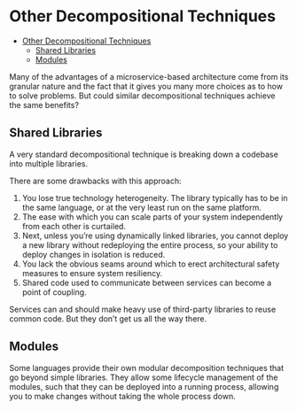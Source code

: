 # Other Decompositional Techniques

- [Other Decompositional Techniques](#other-decompositional-techniques)
  - [Shared Libraries](#shared-libraries)
  - [Modules](#modules)

Many of the advantages of a microservice-based architecture come from its granular nature and the fact that it gives you many more choices as to how to solve problems. But could similar decompositional techniques achieve the same benefits?

## Shared Libraries

A very standard decompositional technique is breaking down a codebase into multiple libraries.

There are some drawbacks with this approach:

1. You lose true technology heterogeneity. The library typically has to be in the same language, or at the very least run on the same platform.
2. The ease with which you can scale parts of your system independently from each other is curtailed.
3. Next, unless you’re using dynamically linked libraries, you cannot deploy a new library without redeploying the entire process, so your ability to deploy changes in isolation is reduced.
4. You lack the obvious seams around which to erect architectural safety measures to ensure system resiliency.
5. Shared code used to communicate between services can become a point of coupling.

Services can and should make heavy use of third-party libraries to reuse common code. But they don’t get us all the way there.

## Modules

Some languages provide their own modular decomposition techniques that go beyond simple libraries. They allow some lifecycle management of the modules, such that they can be deployed into a running process, allowing you to make changes without taking the whole process down.